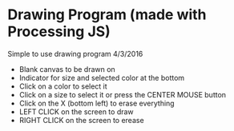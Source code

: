 # Drawing Program (made with Processing JS)

Simple to use drawing program
4/3/2016

-   Blank canvas to be drawn on
-   Indicator for size and selected color at the bottom
-   Click on a color to select it
-   Click on a size to select it or press the CENTER MOUSE button
-   Click on the X (bottom left) to erase everything
-   LEFT CLICK on the screen to draw
-   RIGHT CLICK on the screen to erease
